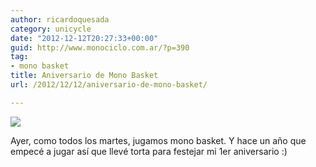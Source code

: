 ```yaml
---
author: ricardoquesada
category: unicycle
date: "2012-12-12T20:27:33+00:00"
guid: http://www.monociclo.com.ar/?p=390
tag:
- mono basket
title: Aniversario de Mono Basket
url: /2012/12/12/aniversario-de-mono-basket/

---
```


![](/images/aniversario-de-mono-basket.jpg)

Ayer, como todos los martes, jugamos mono basket.
Y hace un año que empecé a jugar así que llevé torta para festejar mi 1er
aniversario :)
